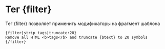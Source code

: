 Тег {filter}
=============

Тег {filter} позволяет применить модификаторы на фрагмент шаблона

```smarty
{filter|strip_tags|truncate:20}
Remove all HTML <b>tags</b> and truncate {$text} to 20 symbols
{/filter}
```